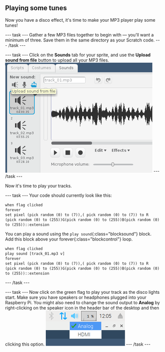 ## Playing some tunes

Now you have a disco effect, it's time to make your MP3 player play some tunes!

--- task ---
Gather a few MP3 files together to begin with — you'll want a minimum of three. Save them in the same directory as your Scratch code.
--- /task ---

--- task ---
Click on the **Sounds** tab for your sprite, and use the **Upload sound from file** button to upload all your MP3 files.
![sounds](images/sounds.png)
--- /task ---

Now it's time to play your tracks.

--- task ---
Your code should currently look like this:
```blocks
when flag clicked
forever
set pixel (pick random (0) to (7)),( pick random (0) to (7)) to R (pick random (0) to (255))G(pick random (0) to (255))B(pick random (0) to (255))::extension
```
You can play a sound using the `play sound`{:class="blocksound"} block. Add this block above your forever{:class="blockcontrol"} loop.
```blocks
when flag clicked
play sound [track_01.mp3 v]
forever
set pixel (pick random (0) to (7)),( pick random (0) to (7)) to R (pick random (0) to (255))G(pick random (0) to (255))B(pick random (0) to (255))::extension
```
--- /task ---

--- task ---
Now click on the green flag to play your track as the disco lights start. Make sure you have speakers or headphones plugged into your Raspberry Pi. You might also need to change the sound output to **Analog** by right-clicking on the speaker icon in the header bar of the desktop and then clicking this option.
![analog](images/analog.png)
--- /task ---

